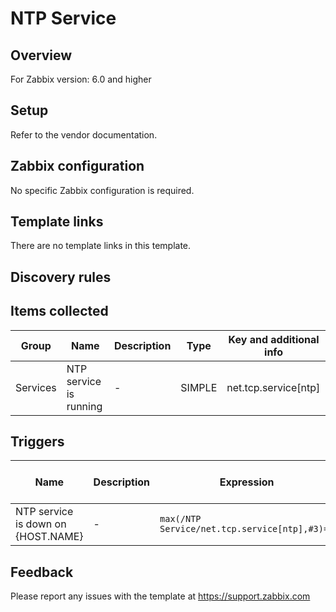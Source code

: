 
# NTP Service

## Overview

For Zabbix version: 6.0 and higher  

## Setup

Refer to the vendor documentation.

## Zabbix configuration

No specific Zabbix configuration is required.


## Template links

There are no template links in this template.

## Discovery rules


## Items collected

|Group|Name|Description|Type|Key and additional info|
|-----|----|-----------|----|---------------------|
|Services |NTP service is running |<p>-</p> |SIMPLE |net.tcp.service[ntp] |

## Triggers

|Name|Description|Expression|Severity|Dependencies and additional info|
|----|-----------|----|----|----|
|NTP service is down on {HOST.NAME} |<p>-</p> |`max(/NTP Service/net.tcp.service[ntp],#3)=0` |AVERAGE | |

## Feedback

Please report any issues with the template at https://support.zabbix.com

